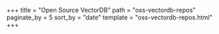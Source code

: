 +++
title = "Open Source VectorDB"
path = "oss-vectordb-repos"
paginate_by = 5
sort_by = "date"
template = "oss-vectordb-repos.html"
+++